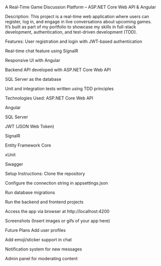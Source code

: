 
A Real-Time Game Discussion Platform – ASP.NET Core Web API & Angular

Description:
This project is a real-time web application where users can register, log in, and engage in live conversations about upcoming games. It’s built as part of my portfolio to showcase my skills in full-stack development, authentication, and test-driven development (TDD).

Features:
User registration and login with JWT-based authentication

Real-time chat feature using SignalR

Responsive UI with Angular

Backend API developed with ASP.NET Core Web API

SQL Server as the database

Unit and integration tests written using TDD principles

Technologies Used:
ASP.NET Core Web API

Angular

SQL Server

JWT (JSON Web Token)

SignalR

Entity Framework Core

xUnit

Swagger


Setup Instructions:
Clone the repository

Configure the connection string in appsettings.json

Run database migrations

Run the backend and frontend projects

Access the app via browser at http://localhost:4200

Screenshots
(Insert images or gifs of your app here)

Future Plans
Add user profiles

Add emoji/sticker support in chat

Notification system for new messages

Admin panel for moderating content
